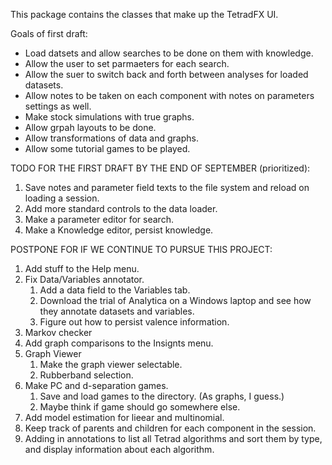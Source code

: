 This package contains the classes that make up the TetradFX UI.

Goals of first draft:

* Load datsets and allow searches to be done on them with knowledge.
* Allow the user to set parmaeters for each search.
* Allow the suer to switch back and forth between analyses for loaded datasets.
* Allow notes to be taken on each component with notes on parameters settings as well.
* Make stock simulations with true graphs.
* Allow grpah layouts to be done.
* Allow transformations of data and graphs.
* Allow some tutorial games to be played.

TODO FOR THE FIRST DRAFT BY THE END OF SEPTEMBER (prioritized):

1. Save notes and parameter field texts to the file system and reload on loading a session.
1. Add more standard controls to the data loader.
1. Make a parameter editor for search.
1. Make a Knowledge editor, persist knowledge.
  
POSTPONE FOR IF WE CONTINUE TO PURSUE THIS PROJECT:

1. Add stuff to the Help menu.
1. Fix Data/Variables annotator. 
    1. Add a data field to the Variables tab.
    1. Download the trial of Analytica on a Windows laptop and see how they annotate datasets and variables.
    1. Figure out how to persist valence information.
1. Markov checker
1. Add graph comparisons to the Insignts menu.
1. Graph Viewer
    1. Make the graph viewer selectable.
    1. Rubberband selection.
1. Make PC and d-separation games.
    1. Save and load games to the directory. (As graphs, I guess.)
    1. Maybe think if game should go somewhere else.
1. Add model estimation for lieear and multinomial.
1. Keep track of parents and children for each component in the session.
1. Adding in annotations to list all Tetrad algorithms and sort them by type, and display information about each algorithm.
